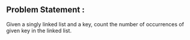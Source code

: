 Problem Statement :
-------------------
Given a singly linked list and a key, count the number of occurrences of given key in the linked list.<br/>
